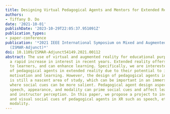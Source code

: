 ```yaml
---
title: Designing Virtual Pedagogical Agents and Mentors for Extended Reality
authors:
- Tiffany D. Do
date: '2021-10-01'
publishDate: '2023-10-29T22:05:37.951091Z'
publication_types:
- paper-conference
publication: '*2021 IEEE International Symposium on Mixed and Augmented Reality Adjunct
  (ISMAR-Adjunct)*'
doi: 10.1109/ISMAR-Adjunct54149.2021.00112
abstract: The use of virtual and augmented reality for educational purposes has seen
  a rapid increase in interest in recent years. Extended reality offers unique affordances
  to learners, and can enhance learning. Specifically, we are interested in the use
  of pedagogical agents in extended reality due to their potential to increase student
  motivation and learning. However, the design of pedagogical agents in extended reality
  is still a nascent area of study, which can be important in an immersive environment
  where social cues can be more salient. Pedagogical agent design aspects such as
  speech, appearance, and modality can prime social cues and affect learning outcomes
  and instructor perception. In this paper, we propose a project to investigate auditory
  and visual social cues of pedagogical agents in XR such as speech, ethnicity, and
  modality.
---
```

